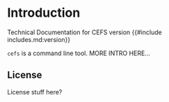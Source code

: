 # Introduction

Technical Documentation for CEFS version {{#include includes.md:version}}


`cefs` is a command line tool.
MORE INTRO HERE...

## License

License stuff here?
